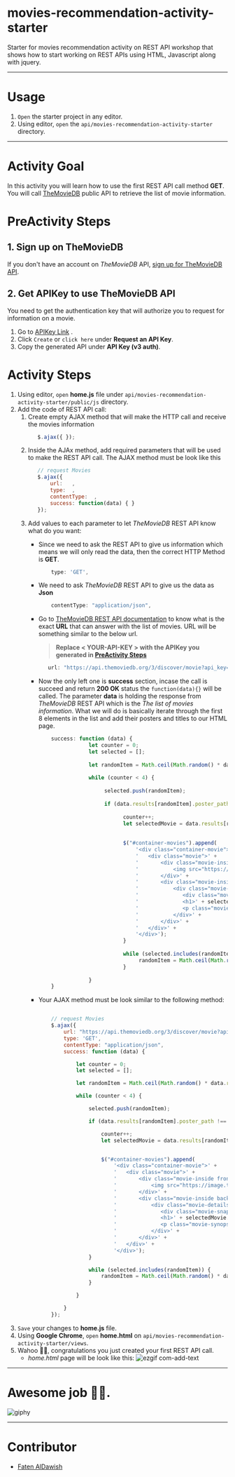 # movies-recommendation-activity-starter
Starter for movies recommendation activity on REST API workshop that shows how to start working on REST APIs using HTML, Javascript along with jquery.

- - - -  

# Usage
 1. `Open` the starter project in any editor.
 2. Using editor, `open` the `api/movies-recommendation-activity-starter` directory.

- - - -  

# Activity Goal
In this activity you will learn how to use the first REST API call method **GET**. 
You will call [TheMovieDB](https://developers.themoviedb.org/3/getting-started/introduction) public API to retrieve the list 
of movie information. 

# PreActivity Steps
## 1. Sign up on TheMovieDB
If you don't have an account on *TheMovieDB* API, [sign up for TheMovieDB API](https://www.themoviedb.org/account/signup).

## 2. Get APIKey to use TheMovieDB API
You need to get the authentication key that will authorize you to request for information on a movie.
1. Go to [APIKey Link](https://developers.themoviedb.org/3/getting-started/introduction) .
2. Click `Create` or `click here` under **Request an API Key**.
3. Copy the generated API under **API Key (v3 auth)**.

# Activity Steps
1. Using editor, `open` **home.js** file under `api/movies-recommendation-activity-starter/public/js` directory.
3. Add the code of REST API call:
    1. Create empty AJAX method that will make the HTTP call and receive the movies information 
         ```javascript
            $.ajax({ });
         ```
    2. Inside the AJAx method, add required parameters that will be used to make the REST API call. The AJAX method must
     be look like this
         ```javascript
            // request Movies
            $.ajax({
                url:   ,
                type:  ,
                contentType:  ,
                success: function(data) { }
            });
        ```
    3. Add values to each parameter to let *TheMovieDB* REST API know what do you want:
        * Since we need to ask the REST API to give us information which means we will only read the data, then the 
         correct HTTP Method is **GET**. 
            ```javascript
                type: 'GET',
            ```
         * We need to ask *TheMovieDB* REST API to give us the data as **Json**
            ```javascript
                contentType: "application/json",
            ```
         * Go to [TheMovieDB REST API documentation](https://developers.themoviedb.org/3/discover/movie-discover) to 
         know what is the exact **URL** that can answer with the list of movies.
         URL will be something similar to the below url.
            > **Replace < YOUR-API-KEY > with the APIKey you generated in [PreActivity Steps](#2-Get-APIKey-to-use-TheMovieDB-API)**
            
            ```javascript     
               url: "https://api.themoviedb.org/3/discover/movie?api_key=<YOUR-API-KEY>",
            ```
           
         * Now the only left one is **success** section, incase the call is succeed and return **200 OK** status the 
         ```function(data){}``` will be called. The parameter **data** is holding the response from *TheMovieDB* REST API 
         which is the *The list of movies information*.
         What we will do is basically iterate through the first 8 elements in the list and add their posters and titles 
         to our HTML page.
            ```javascript 
                success: function (data) {
                            let counter = 0;
                            let selected = [];
                            
                            let randomItem = Math.ceil(Math.random() * data.results.length);
                            
                            while (counter < 4) {
                            
                                 selected.push(randomItem);
                            
                                 if (data.results[randomItem].poster_path !== null) {
                            
                                       counter++;
                                       let selectedMovie = data.results[randomItem];
                            
                            
                                       $("#container-movies").append(
                                           '<div class="container-movie">' +
                                           '   <div class="movie">' +
                                           '       <div class="movie-inside front">' +
                                           '           <img src="https://image.tmdb.org/t/p/w1280' + selectedMovie.poster_path + '" height=400 width=270>' +
                                           '       </div>' +
                                           '       <div class="movie-inside back">' +
                                           '           <div class="movie-details">' +
                                           '              <div class="movie-snap"><img src="https://image.tmdb.org/t/p/w1280' + selectedMovie.backdrop_path + '" height=150 width=270></div>' +
                                           '              <h1>' + selectedMovie.original_title + '<br><span>' + selectedMovie.release_date.slice(0, 4) + '</span></h1>' +
                                           '              <p class="movie-synopsis">' + selectedMovie.overview + '</p>' +
                                           '           </div>' +
                                           '       </div>' +
                                           '   </div>' +
                                           '</div>');
                                       }
                            
                                       while (selected.includes(randomItem)) {
                                            randomItem = Math.ceil(Math.random() * data.results.length);
                                       }
                            
                            }
                }

            ```
           
         * Your AJAX method must be look similar to the following method:
            ```javascript   
           
                // request Movies
                $.ajax({
                    url: "https://api.themoviedb.org/3/discover/movie?api_key=<YOUR-API-KEY>",
                    type: 'GET',
                    contentType: "application/json",
                    success: function (data) {

                        let counter = 0;
                        let selected = [];

                        let randomItem = Math.ceil(Math.random() * data.results.length);

                        while (counter < 4) {

                            selected.push(randomItem);

                            if (data.results[randomItem].poster_path !== null) {

                                counter++;
                                let selectedMovie = data.results[randomItem];


                                $("#container-movies").append(
                                    '<div class="container-movie">' +
                                    '   <div class="movie">' +
                                    '       <div class="movie-inside front">' +
                                    '           <img src="https://image.tmdb.org/t/p/w1280' + selectedMovie.poster_path + '" height=400 width=270>' +
                                    '       </div>' +
                                    '       <div class="movie-inside back">' +
                                    '           <div class="movie-details">' +
                                    '              <div class="movie-snap"><img src="https://image.tmdb.org/t/p/w1280' + selectedMovie.backdrop_path + '" height=150 width=270></div>' +
                                    '              <h1>' + selectedMovie.original_title + '<br><span>' + selectedMovie.release_date.slice(0, 4) + '</span></h1>' +
                                    '              <p class="movie-synopsis">' + selectedMovie.overview + '</p>' +
                                    '           </div>' +
                                    '       </div>' +
                                    '   </div>' +
                                    '</div>');
                            }

                            while (selected.includes(randomItem)) {
                                randomItem = Math.ceil(Math.random() * data.results.length);
                            }

                        }

                    }
                });
       
            ```
4. `Save` your changes to **home.js** file.
5. Using **Google Chrome**, `open` **home.html** on `api/movies-recommendation-activity-starter/views`.
6. Wahoo 🎉🎉, congratulations you just created your first REST API call. 
    * *home.html* page will be look like this:
    ![ezgif com-add-text](https://user-images.githubusercontent.com/42312407/83294798-94e0ab00-a1f6-11ea-99a6-f54361a85232.gif)


- - - -
# Awesome job 🎉🎉. 
![giphy](https://user-images.githubusercontent.com/42312407/75002304-fb766000-5474-11ea-89e6-9e02cf15c10c.gif)

- - - -  

# Contributor
* [Faten AlDawish](https://github.com/FatenAldawish)





